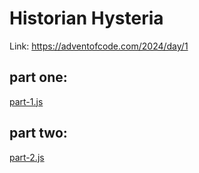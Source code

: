# Historian Hysteria

Link: https://adventofcode.com/2024/day/1

## part one:
[part-1.js](part-1.js)

## part two:
[part-2.js](part-2.js)
